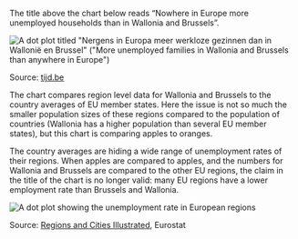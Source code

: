 The title above the chart below reads “Nowhere in Europe more unemployed households than in Wallonia and Brussels”.

<p class='center'>
<img src='More%20pitfalls%20in%20statistics%20980beb010f984cd49c83ec8dab6dae6e/tijd-regios-landen.jpg' alt='A dot plot titled "Nergens in Europa meer werkloze gezinnen dan in Wallonië en Brussel" ("More unemployed families in Wallonia and Brussels than anywhere in Europe")' class='max-600' />
</p>

Source: [tijd.be](https://www.tijd.be/)

The chart compares region level data for Wallonia and Brussels to the country averages of EU member states. Here the issue is not so much the smaller population sizes of these regions compared to the population of countries (Wallonia has a higher population than several EU member states), but this chart is comparing apples to oranges.

The country averages are hiding a wide range of unemployment rates of their regions. When apples are compared to apples, and the numbers for Wallonia and Brussels are compared to the other EU regions, the claim in the title of the chart is no longer valid: many EU regions have a lower employment rate  than Brussels and Wallonia.

![A dot plot showing the unemployment rate in European regions](More%20pitfalls%20in%20statistics%20980beb010f984cd49c83ec8dab6dae6e/employment-rate-eurostat.png)

Source: [Regions and Cities Illustrated](https://ec.europa.eu/eurostat/cache/RCI/#?vis=nuts1.labourmarket&lang=en), Eurostat